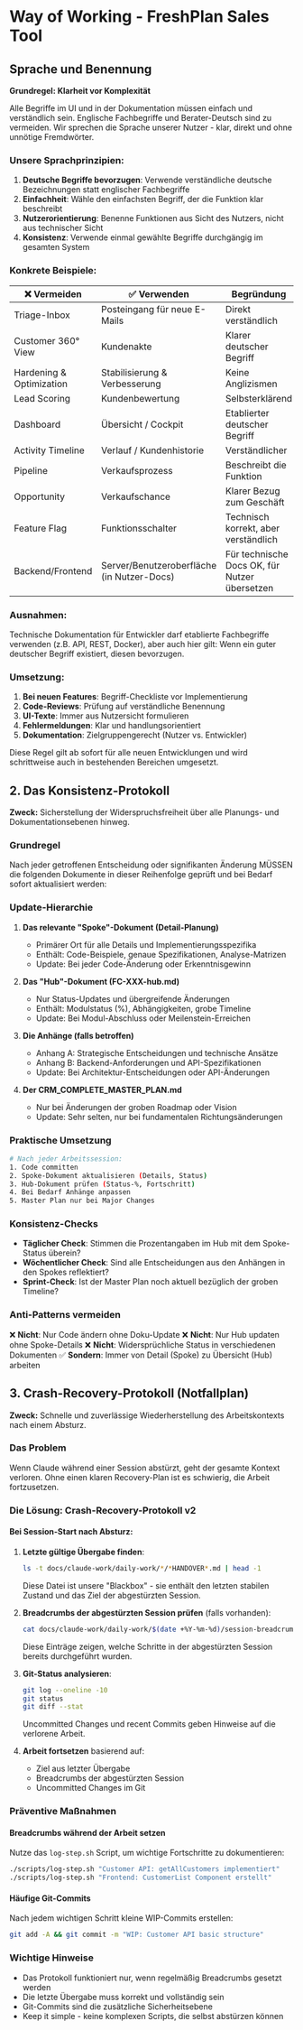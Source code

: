 # Way of Working - FreshPlan Sales Tool

## Sprache und Benennung

**Grundregel: Klarheit vor Komplexität**

Alle Begriffe im UI und in der Dokumentation müssen einfach und verständlich sein. Englische Fachbegriffe und Berater-Deutsch sind zu vermeiden. Wir sprechen die Sprache unserer Nutzer - klar, direkt und ohne unnötige Fremdwörter.

### Unsere Sprachprinzipien:

1. **Deutsche Begriffe bevorzugen**: Verwende verständliche deutsche Bezeichnungen statt englischer Fachbegriffe
2. **Einfachheit**: Wähle den einfachsten Begriff, der die Funktion klar beschreibt
3. **Nutzerorientierung**: Benenne Funktionen aus Sicht des Nutzers, nicht aus technischer Sicht
4. **Konsistenz**: Verwende einmal gewählte Begriffe durchgängig im gesamten System

### Konkrete Beispiele:

| ❌ Vermeiden | ✅ Verwenden | Begründung |
|--------------|--------------|------------|
| Triage-Inbox | Posteingang für neue E-Mails | Direkt verständlich |
| Customer 360° View | Kundenakte | Klarer deutscher Begriff |
| Hardening & Optimization | Stabilisierung & Verbesserung | Keine Anglizismen |
| Lead Scoring | Kundenbewertung | Selbsterklärend |
| Dashboard | Übersicht / Cockpit | Etablierter deutscher Begriff |
| Activity Timeline | Verlauf / Kundenhistorie | Verständlicher |
| Pipeline | Verkaufsprozess | Beschreibt die Funktion |
| Opportunity | Verkaufschance | Klarer Bezug zum Geschäft |
| Feature Flag | Funktionsschalter | Technisch korrekt, aber verständlich |
| Backend/Frontend | Server/Benutzeroberfläche (in Nutzer-Docs) | Für technische Docs OK, für Nutzer übersetzen |

### Ausnahmen:

Technische Dokumentation für Entwickler darf etablierte Fachbegriffe verwenden (z.B. API, REST, Docker), aber auch hier gilt: Wenn ein guter deutscher Begriff existiert, diesen bevorzugen.

### Umsetzung:

1. **Bei neuen Features**: Begriff-Checkliste vor Implementierung
2. **Code-Reviews**: Prüfung auf verständliche Benennung
3. **UI-Texte**: Immer aus Nutzersicht formulieren
4. **Fehlermeldungen**: Klar und handlungsorientiert
5. **Dokumentation**: Zielgruppengerecht (Nutzer vs. Entwickler)

Diese Regel gilt ab sofort für alle neuen Entwicklungen und wird schrittweise auch in bestehenden Bereichen umgesetzt.

## 2. Das Konsistenz-Protokoll

**Zweck:** Sicherstellung der Widerspruchsfreiheit über alle Planungs- und Dokumentationsebenen hinweg.

### Grundregel
Nach jeder getroffenen Entscheidung oder signifikanten Änderung MÜSSEN die folgenden Dokumente in dieser Reihenfolge geprüft und bei Bedarf sofort aktualisiert werden:

### Update-Hierarchie

1. **Das relevante "Spoke"-Dokument (Detail-Planung)**
   - Primärer Ort für alle Details und Implementierungsspezifika
   - Enthält: Code-Beispiele, genaue Spezifikationen, Analyse-Matrizen
   - Update: Bei jeder Code-Änderung oder Erkenntnisgewinn

2. **Das "Hub"-Dokument (FC-XXX-hub.md)**
   - Nur Status-Updates und übergreifende Änderungen
   - Enthält: Modulstatus (%), Abhängigkeiten, grobe Timeline
   - Update: Bei Modul-Abschluss oder Meilenstein-Erreichen

3. **Die Anhänge (falls betroffen)**
   - Anhang A: Strategische Entscheidungen und technische Ansätze
   - Anhang B: Backend-Anforderungen und API-Spezifikationen
   - Update: Bei Architektur-Entscheidungen oder API-Änderungen

4. **Der CRM_COMPLETE_MASTER_PLAN.md**
   - Nur bei Änderungen der groben Roadmap oder Vision
   - Update: Sehr selten, nur bei fundamentalen Richtungsänderungen

### Praktische Umsetzung

```bash
# Nach jeder Arbeitssession:
1. Code committen
2. Spoke-Dokument aktualisieren (Details, Status)
3. Hub-Dokument prüfen (Status-%, Fortschritt)
4. Bei Bedarf Anhänge anpassen
5. Master Plan nur bei Major Changes
```

### Konsistenz-Checks

- **Täglicher Check**: Stimmen die Prozentangaben im Hub mit dem Spoke-Status überein?
- **Wöchentlicher Check**: Sind alle Entscheidungen aus den Anhängen in den Spokes reflektiert?
- **Sprint-Check**: Ist der Master Plan noch aktuell bezüglich der groben Timeline?

### Anti-Patterns vermeiden

❌ **Nicht**: Nur Code ändern ohne Doku-Update
❌ **Nicht**: Nur Hub updaten ohne Spoke-Details
❌ **Nicht**: Widersprüchliche Status in verschiedenen Dokumenten
✅ **Sondern**: Immer von Detail (Spoke) zu Übersicht (Hub) arbeiten

## 3. Crash-Recovery-Protokoll (Notfallplan)

**Zweck:** Schnelle und zuverlässige Wiederherstellung des Arbeitskontexts nach einem Absturz.

### Das Problem
Wenn Claude während einer Session abstürzt, geht der gesamte Kontext verloren. Ohne einen klaren Recovery-Plan ist es schwierig, die Arbeit fortzusetzen.

### Die Lösung: Crash-Recovery-Protokoll v2

#### Bei Session-Start nach Absturz:

1. **Letzte gültige Übergabe finden**:
   ```bash
   ls -t docs/claude-work/daily-work/*/​*HANDOVER*.md | head -1
   ```
   Diese Datei ist unsere "Blackbox" - sie enthält den letzten stabilen Zustand und das Ziel der abgestürzten Session.

2. **Breadcrumbs der abgestürzten Session prüfen** (falls vorhanden):
   ```bash
   cat docs/claude-work/daily-work/$(date +%Y-%m-%d)/session-breadcrumbs.log
   ```
   Diese Einträge zeigen, welche Schritte in der abgestürzten Session bereits durchgeführt wurden.

3. **Git-Status analysieren**:
   ```bash
   git log --oneline -10
   git status
   git diff --stat
   ```
   Uncommitted Changes und recent Commits geben Hinweise auf die verlorene Arbeit.

4. **Arbeit fortsetzen** basierend auf:
   - Ziel aus letzter Übergabe
   - Breadcrumbs der abgestürzten Session
   - Uncommitted Changes im Git

### Präventive Maßnahmen

#### Breadcrumbs während der Arbeit setzen
Nutze das `log-step.sh` Script, um wichtige Fortschritte zu dokumentieren:
```bash
./scripts/log-step.sh "Customer API: getAllCustomers implementiert"
./scripts/log-step.sh "Frontend: CustomerList Component erstellt"
```

#### Häufige Git-Commits
Nach jedem wichtigen Schritt kleine WIP-Commits erstellen:
```bash
git add -A && git commit -m "WIP: Customer API basic structure"
```

### Wichtige Hinweise
- Das Protokoll funktioniert nur, wenn regelmäßig Breadcrumbs gesetzt werden
- Die letzte Übergabe muss korrekt und vollständig sein
- Git-Commits sind die zusätzliche Sicherheitsebene
- Keep it simple - keine komplexen Scripts, die selbst abstürzen können